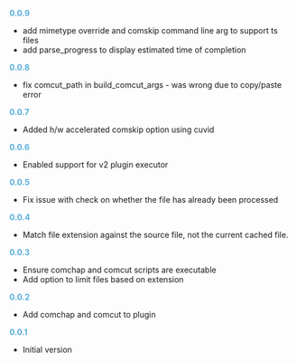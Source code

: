 
**<span style="color:#56adda">0.0.9</span>**
- add mimetype override and comskip command line arg to support ts files
- add parse_progress to display estimated time of completion

**<span style="color:#56adda">0.0.8</span>**
- fix comcut_path in build_comcut_args - was wrong due to copy/paste error

**<span style="color:#56adda">0.0.7</span>**
- Added h/w accelerated comskip option using cuvid

**<span style="color:#56adda">0.0.6</span>**
- Enabled support for v2 plugin executor

**<span style="color:#56adda">0.0.5</span>**
- Fix issue with check on whether the file has already been processed

**<span style="color:#56adda">0.0.4</span>**
- Match file extension against the source file, not the current cached file.

**<span style="color:#56adda">0.0.3</span>**
- Ensure comchap and comcut scripts are executable
- Add option to limit files based on extension

**<span style="color:#56adda">0.0.2</span>**
- Add comchap and comcut to plugin

**<span style="color:#56adda">0.0.1</span>**
- Initial version
